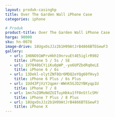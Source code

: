 ```yaml
---
layout: produk-casinghp
title: Over The Garden Wall iPhone Case
categories: iphone

# Produk
product-title: Over The Garden Wall iPhone Case
harga: 90000
sku: hn-0078
image-drive: 18UgxOsJJz2b1H99AtJrB4866BTEGewF3
gallery:
  - url: 1H8NO91WPrvHkh19nrvuEt4E5iglrR902
    title: iPhone 5 / 5s / SE
  - url: 1V7040bCYiiKu0pWP_-yo6UPZbdRq0eLE
    title: iPhone 6 / 6s
  - url: 13Dekl-olytZNf8Qr6MDQ2oYQg60fHvy3
    title: iPhone 6 Plus / 6s Plus
  - url: 1Ud43PjVzYJqpmr-WWnK5GJD2YBKyqp1U
    title: iPhone 7 / 8
  - url: 1mn7oZOMoNdZUITuyHbku1fF0nStlcSMr
    title: iPhone 7 Plus / 8 Plus
  - url: 18UgxOsJJz2b1H99AtJrB4866BTEGewF3
    title: iPhone X
---
```

